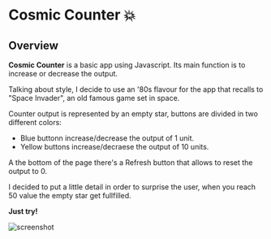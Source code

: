  # Cosmic Counter 💥
 
## Overview 
**Cosmic Counter** is a basic app using Javascript. Its main function is to increase or decrease the output. 

Talking about style, I decide to use an '80s flavour for the app that recalls to "Space Invader", an old famous game set in space.

Counter output is represented by an empty star, buttons are divided in two different colors:

* Blue buttonn increase/decrease the output of 1 unit.
* Yellow buttons increase/decraese the output of 10 units.

A the bottom of the page there's a Refresh button that allows to reset the output to 0.

I decided to put a little detail in order to surprise the user, when you reach 50 value the empty star get fullfilled.

**Just try!**


![screenshot](counter/assets/img/screenshot.png)
